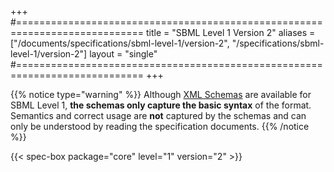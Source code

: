 +++
#============================================================================
title  = "SBML Level 1 Version 2"
aliases = ["/documents/specifications/sbml-level-1/version-2", "/specifications/sbml-level-1/version-2"]
layout = "single"
#============================================================================
+++

{{% notice type="warning" %}}
Although [XML Schemas](https://en.wikipedia.org/wiki/XML_schema) are available for SBML Level&nbsp;1, **the schemas only capture the basic syntax** of the format.  Semantics and correct usage are **not** captured by the schemas and can only be understood by reading the specification documents.
{{% /notice %}}

{{< spec-box package="core" level="1" version="2" >}}
